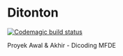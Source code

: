 # Ditonton

[![Codemagic build status](https://api.codemagic.io/apps/616844a22286884de5e2c2a2/default-workflow/status_badge.svg)](https://codemagic.io/apps/616844a22286884de5e2c2a2/default-workflow/latest_build)

Proyek Awal & Akhir - Dicoding MFDE
